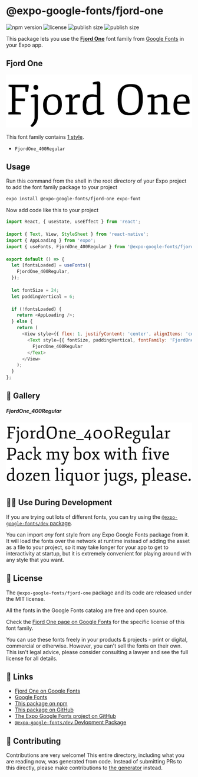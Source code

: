 # @expo-google-fonts/fjord-one

![npm version](https://flat.badgen.net/npm/v/@expo-google-fonts/fjord-one)
![license](https://flat.badgen.net/github/license/expo/google-fonts)
![publish size](https://flat.badgen.net/packagephobia/install/@expo-google-fonts/fjord-one)
![publish size](https://flat.badgen.net/packagephobia/publish/@expo-google-fonts/fjord-one)

This package lets you use the [**Fjord One**](https://fonts.google.com/specimen/Fjord+One) font family from [Google Fonts](https://fonts.google.com/) in your Expo app.

## Fjord One

![Fjord One](./font-family.png)

This font family contains [1 style](#-gallery).

- `FjordOne_400Regular`

## Usage

Run this command from the shell in the root directory of your Expo project to add the font family package to your project
```sh
expo install @expo-google-fonts/fjord-one expo-font
```

Now add code like this to your project
```js
import React, { useState, useEffect } from 'react';

import { Text, View, StyleSheet } from 'react-native';
import { AppLoading } from 'expo';
import { useFonts, FjordOne_400Regular } from '@expo-google-fonts/fjord-one';

export default () => {
  let [fontsLoaded] = useFonts({
    FjordOne_400Regular,
  });

  let fontSize = 24;
  let paddingVertical = 6;

  if (!fontsLoaded) {
    return <AppLoading />;
  } else {
    return (
      <View style={{ flex: 1, justifyContent: 'center', alignItems: 'center' }}>
        <Text style={{ fontSize, paddingVertical, fontFamily: 'FjordOne_400Regular' }}>
          FjordOne_400Regular
        </Text>
      </View>
    );
  }
};

```

## 🔡 Gallery

##### FjordOne_400Regular
![FjordOne_400Regular](./FjordOne_400Regular.ttf.png)


## 👩‍💻 Use During Development

If you are trying out lots of different fonts, you can try using the [`@expo-google-fonts/dev` package](https://github.com/expo/google-fonts/tree/master/font-packages/dev#readme).

You can import *any* font style from any Expo Google Fonts package from it. It will load the fonts
over the network at runtime instead of adding the asset as a file to your project, so it may take longer
for your app to get to interactivity at startup, but it is extremely convenient
for playing around with any style that you want.

## 📖 License

The `@expo-google-fonts/fjord-one` package and its code are released under the MIT license.

All the fonts in the Google Fonts catalog are free and open source.

Check the [Fjord One page on Google Fonts](https://fonts.google.com/specimen/Fjord+One) for the specific license of this font family.

You can use these fonts freely in your products & projects - print or digital, commercial or otherwise. However, you can't sell the fonts on their own. This isn't legal advice, please consider consulting a lawyer and see the full license for all details.

## 🔗 Links

- [Fjord One on Google Fonts](https://fonts.google.com/specimen/Fjord+One)
- [Google Fonts](https://fonts.google.com/)
- [This package on npm](https://www.npmjs.com/package/@expo-google-fonts/fjord-one)
- [This package on GitHub](https://github.com/expo/google-fonts/tree/master/font-packages/fjord-one)
- [The Expo Google Fonts project on GitHub](https://github.com/expo/google-fonts)
- [`@expo-google-fonts/dev` Devlopment Package](https://github.com/expo/google-fonts/tree/master/font-packages/dev)

## 🤝 Contributing

Contributions are very welcome! This entire directory, including what you are reading now, was generated from code. Instead of submitting PRs to this directly, please make contributions to [the generator](https://github.com/expo/google-fonts/tree/master/packages/generator) instead.
